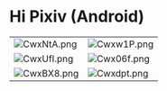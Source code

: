 # Hi Pixiv (Android)

<table>
  <tr>
    <td><img src="https://s1.ax1x.com/2018/05/10/CwxNtA.md.png" alt="CwxNtA.png" border="0" /></td>
    <td><img src="https://s1.ax1x.com/2018/05/10/Cwxw1P.md.png" alt="Cwxw1P.png" border="0" /></td>
  <tr>
  <tr>
    <td><img src="https://s1.ax1x.com/2018/05/10/CwxUfI.md.png" alt="CwxUfI.png" border="0" /></td>
    <td><img src="https://s1.ax1x.com/2018/05/10/Cwx06f.md.png" alt="Cwx06f.png" border="0" /></td>
  <tr>
  <tr>
    <td><img src="https://s1.ax1x.com/2018/05/10/CwxBX8.md.png" alt="CwxBX8.png" border="0" /></td>
    <td><img src="https://s1.ax1x.com/2018/05/10/Cwxdpt.md.png" alt="Cwxdpt.png" border="0" /></td>
  <tr>
 </table>
 
 
